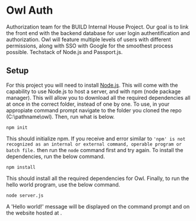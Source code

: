 # Owl Auth
Authorization team for the BUILD Internal House Project. Our goal is to link the front end with the backend database for user login authentification and authorization. Owl will feature multiple levels of users with different permissions, along with SSO with Google for the smoothest process possible. Techstack of Node.js and Passport.js.


## Setup
For this project you will need to install [Node.js](https://nodejs.org/en/download/). This will come with the capability to use Node.js to host a server, and with npm (node package manager). This will allow you to download all the required dependencies all at once in the correct folder, instead of one by one. To use, in your appropiate command prompt navigate to the folder you cloned the repo (C:\pathname\owl). Then, run what is below.

```
npm init
```

This should initialize npm. If you receive and error similar to `'npm' is not recognized as an internal or external command, operable program or batch file.` then run the `node` command first and try again. To install the dependencies, run the below command.

```
npm install
```

This should install all the required dependencies for Owl. Finally, to run the hello world program, use the below command.

```
node server.js
```

A 'Hello world!' message will be displayed on the command prompt and on the website hosted at [](http://localhost:3000).
